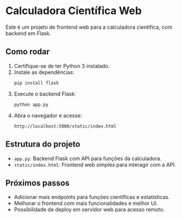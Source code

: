 # Calculadora Científica Web

Este é um projeto de frontend web para a calculadora científica, com backend em Flask.

## Como rodar

1. Certifique-se de ter Python 3 instalado.
2. Instale as dependências:
   ```
   pip install flask
   ```
3. Execute o backend Flask:
   ```
   python app.py
   ```
4. Abra o navegador e acesse:
   ```
   http://localhost:5000/static/index.html
   ```

## Estrutura do projeto

- `app.py`: Backend Flask com API para funções da calculadora.
- `static/index.html`: Frontend web simples para interagir com a API.

## Próximos passos

- Adicionar mais endpoints para funções científicas e estatísticas.
- Melhorar o frontend com mais funcionalidades e melhor UI.
- Possibilidade de deploy em servidor web para acesso remoto.
